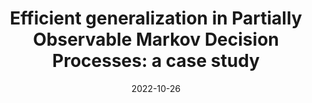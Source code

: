 ---
title: "Efficient generalization in Partially Observable Markov Decision Processes: a case study"
summary:
tags:
  - Reinforcement learning
date: "2022-10-26"

# Optional external URL for project (replaces project detail page).
external_link: https://github.com/gvlos/sniff_pomdp/blob/main/PiMLB_project_report.pdf
---